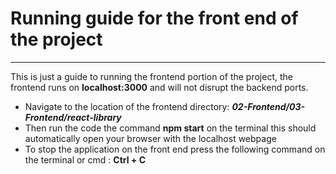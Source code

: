  # Running guide for the front end of the project 

 ___
This is just a guide to running the frontend portion of the project, the frontend runs on **localhost:3000** and will not disrupt the backend ports.

- Navigate to the location of the frontend directory: ***02-Frontend/03-Frontend/react-library***
- Then run the code the command **npm start** on the terminal this should automatically open your browser with the localhost webpage 
- To stop the application on the front end press the following command on the terminal or cmd : **Ctrl + C**

